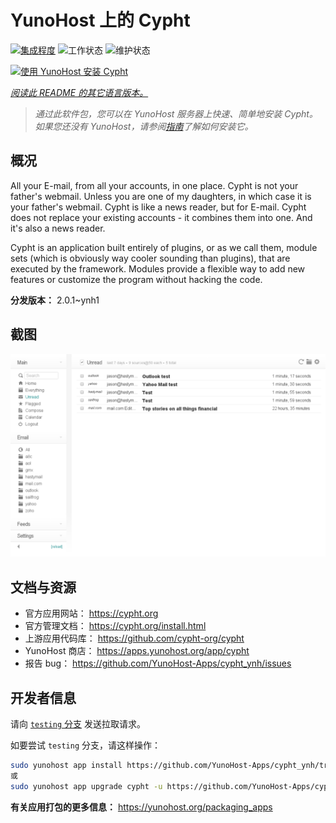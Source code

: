 <!--
注意：此 README 由 <https://github.com/YunoHost/apps/tree/master/tools/readme_generator> 自动生成
请勿手动编辑。
-->

# YunoHost 上的 Cypht

[![集成程度](https://dash.yunohost.org/integration/cypht.svg)](https://dash.yunohost.org/appci/app/cypht) ![工作状态](https://ci-apps.yunohost.org/ci/badges/cypht.status.svg) ![维护状态](https://ci-apps.yunohost.org/ci/badges/cypht.maintain.svg)

[![使用 YunoHost 安装 Cypht](https://install-app.yunohost.org/install-with-yunohost.svg)](https://install-app.yunohost.org/?app=cypht)

*[阅读此 README 的其它语言版本。](./ALL_README.md)*

> *通过此软件包，您可以在 YunoHost 服务器上快速、简单地安装 Cypht。*  
> *如果您还没有 YunoHost，请参阅[指南](https://yunohost.org/install)了解如何安装它。*

## 概况

All your E-mail, from all your accounts, in one place. Cypht is not your father's webmail. Unless you are one of my daughters, in which case it is your father's webmail. Cypht is like a news reader, but for E-mail. Cypht does not replace your existing accounts - it combines them into one. And it's also a news reader.

Cypht is an application built entirely of plugins, or as we call them, module sets (which is obviously way cooler sounding than plugins), that are executed by the framework. Modules provide a flexible way to add new features or customize the program without hacking the code.


**分发版本：** 2.0.1~ynh1

## 截图

![Cypht 的截图](./doc/screenshots/cypht_shot1.png)

## 文档与资源

- 官方应用网站： <https://cypht.org>
- 官方管理文档： <https://cypht.org/install.html>
- 上游应用代码库： <https://github.com/cypht-org/cypht>
- YunoHost 商店： <https://apps.yunohost.org/app/cypht>
- 报告 bug： <https://github.com/YunoHost-Apps/cypht_ynh/issues>

## 开发者信息

请向 [`testing` 分支](https://github.com/YunoHost-Apps/cypht_ynh/tree/testing) 发送拉取请求。

如要尝试 `testing` 分支，请这样操作：

```bash
sudo yunohost app install https://github.com/YunoHost-Apps/cypht_ynh/tree/testing --debug
或
sudo yunohost app upgrade cypht -u https://github.com/YunoHost-Apps/cypht_ynh/tree/testing --debug
```

**有关应用打包的更多信息：** <https://yunohost.org/packaging_apps>
